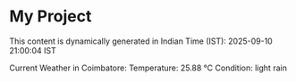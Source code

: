 # My Project

This content is dynamically generated in Indian Time (IST): 2025-09-10 21:00:04 IST


Current Weather in Coimbatore:
Temperature: 25.88 °C
Condition: light rain
